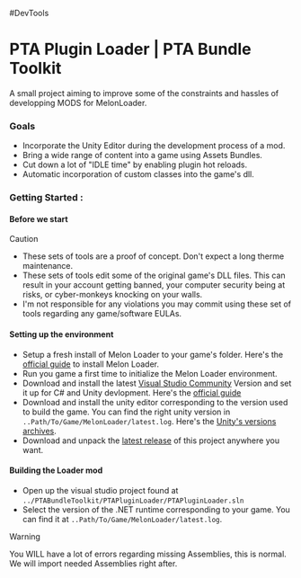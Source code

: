 
 #DevTools
# PTA Plugin Loader | PTA Bundle Toolkit

A small project aiming to improve some of the constraints and hassles of developping MODS for MelonLoader.


### Goals

- Incorporate the Unity Editor during the development process of a mod.
- Bring a wide range of content into a game using Assets Bundles.
- Cut down a lot of "IDLE time" by enabling plugin hot reloads.
- Automatic incorporation of custom classes into the game's dll.

### Getting Started :

#### Before we start
> [!CAUTION]
>
> - These sets of tools are a proof of concept. Don't expect a long therme maintenance.
> - These sets of tools edit some of the original game's DLL files. This can result in your account getting banned, your computer security being at risks, or cyber-monkeys knocking on your walls. 
> - I'm not responsible for any violations you may commit using these set of tools regarding any game/software EULAs.

#### Setting up the environment
- Setup a fresh install of Melon Loader to your game's folder. Here's the [official guide](https://melonwiki.xyz/#/?id=requirements) to install Melon Loader.
- Run you game a first time to initialize the Melon Loader environment.
- Download and install the latest [Visual Studio Community](https://visualstudio.microsoft.com/vs/community/) Version and set it up for C# and Unity devlopment. Here's the [official guide](https://learn.microsoft.com/en-us/visualstudio/gamedev/unity/get-started/getting-started-with-visual-studio-tools-for-unity)
- Download and install the unity editor corresponding to the version used to build the game. You can find the right unity version in `..Path/To/Game/MelonLoader/latest.log`. Here's the [Unity's versions archives](https://unity.com/releases/editor/archive).
- Download and unpack the [latest release](https://github.com/PTac-h/PTABundleToolkit/releases) of this project anywhere you want.

#### Building the Loader mod
- Open up the visual studio project found at `../PTABundleToolkit/PTAPluginLoader/PTAPluginLoader.sln`
- Select the version of the .NET runtime corresponding to your game. You can find it at `..Path/To/Game/MelonLoader/latest.log`.
 > [!WARNING]
 > You WILL have a lot of errors regarding missing Assemblies, this is normal.
 > We will import needed Assemblies right after.

